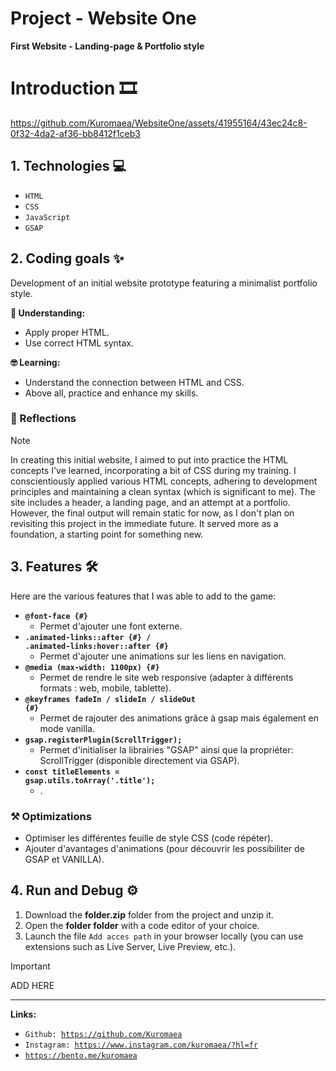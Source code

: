 # Project - Website One

**First Website - Landing-page & Portfolio style**

# Introduction 🎞

https://github.com/Kuromaea/WebsiteOne/assets/41955164/43ec24c8-0f32-4da2-af36-bb8412f1ceb3

## 1. Technologies 💻

- <code>HTML</code>
- <code>CSS</code>
- <code>JavaScript</code>
- <code>GSAP</code>

## 2. Coding goals ✨

Development of an initial website prototype featuring a minimalist portfolio style.

**🤔 Understanding:**

- Apply proper HTML.
- Use correct HTML syntax.

**🤓 Learning:**

- Understand the connection between HTML and CSS.
- Above all, practice and enhance my skills.

### 🔁 Reflections

> [!NOTE]
> In creating this initial website, I aimed to put into practice the HTML concepts I've learned, incorporating a bit of CSS during my training. I conscientiously applied various HTML concepts, adhering to development principles and maintaining a clean syntax (which is significant to me). The site includes a header, a landing page, and an attempt at a portfolio. However, the final output will remain static for now, as I don't plan on revisiting this project in the immediate future. It served more as a foundation, a starting point for something new.

## 3. Features 🛠

Here are the various features that I was able to add to the game:

- **<code>@font-face {#}</code>**
  - Permet d'ajouter une font externe.
- **<code>.animated-links::after {#} / .animated-links:hover::after {#}</code>**
  - Permet d'ajouter une animations sur les liens en navigation.
- **<code>@media (max-width: 1100px) {#}</code>**
  - Permet de rendre le site web responsive (adapter à différents formats : web, mobile, tablette).
- **<code>@keyframes fadeIn / slideIn / slideOut {#}</code>**
  - Permet de rajouter des animations grâce à gsap mais également en mode vanilla.
- **<code>gsap.registerPlugin(ScrollTrigger);</code>**
  - Permet d'initialiser la librairies "GSAP" ainsi que la propriéter: ScrollTrigger (disponible directement via GSAP).
- **<code>const titleElements = gsap.utils.toArray('.title');</code>**
  - .

### ⚒ Optimizations

- Optimiser les différentes feuille de style CSS (code répéter).
- Ajouter d'avantages d'animations (pour découvrir les possibiliter de GSAP et VANILLA).

## 4. Run and Debug ⚙

1. Download the **folder.zip** folder from the project and unzip it.
2. Open the **folder folder** with a code editor of your choice.
3. Launch the file <code>Add acces path</code> in your browser locally (you can use extensions such as Live Server, Live Preview, etc.).

> [!IMPORTANT]
> ADD HERE

---

**Links:**

- <code>Github: https://github.com/Kuromaea</code>
- <code>Instagram: https://www.instagram.com/kuromaea/?hl=fr</code>
- <code>https://bento.me/kuromaea</code>
